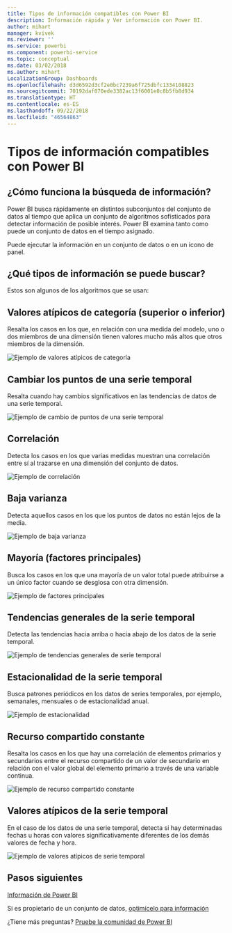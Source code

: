 ```yaml
---
title: Tipos de información compatibles con Power BI
description: Información rápida y Ver información con Power BI.
author: mihart
manager: kvivek
ms.reviewer: ''
ms.service: powerbi
ms.component: powerbi-service
ms.topic: conceptual
ms.date: 03/02/2018
ms.author: mihart
LocalizationGroup: Dashboards
ms.openlocfilehash: d3d6592d3cf2e0bc7239a6f725dbfc1334108823
ms.sourcegitcommit: 70192daf070ede3382ac13f6001e0c8b5fb8d934
ms.translationtype: HT
ms.contentlocale: es-ES
ms.lasthandoff: 09/22/2018
ms.locfileid: "46564863"
---
```

# <a name="types-of-insights-supported-by-power-bi"></a>Tipos de información compatibles con Power BI
## <a name="how-does-insights-work"></a>¿Cómo funciona la búsqueda de información?
Power BI busca rápidamente en distintos subconjuntos del conjunto de datos al tiempo que aplica un conjunto de algoritmos sofisticados para detectar información de posible interés. Power BI examina tanto como puede un conjunto de datos en el tiempo asignado.

Puede ejecutar la información en un conjunto de datos o en un icono de panel.   

## <a name="what-types-of-insights-can-we-find"></a>¿Qué tipos de información se puede buscar?
Estos son algunos de los algoritmos que se usan:

## <a name="category-outliers-topbottom"></a>Valores atípicos de categoría (superior o inferior)
Resalta los casos en los que, en relación con una medida del modelo, uno o dos miembros de una dimensión tienen valores mucho más altos que otros miembros de la dimensión.  

![Ejemplo de valores atípicos de categoría](./media/end-user-insight-types/pbi_auto_insight_types_category_outliers.png)

## <a name="change-points-in-a-time-series"></a>Cambiar los puntos de una serie temporal
Resalta cuando hay cambios significativos en las tendencias de datos de una serie temporal.

![Ejemplo de cambio de puntos de una serie temporal](./media/end-user-insight-types/pbi_auto_insight_types_changepoint.png)

## <a name="correlation"></a>Correlación
Detecta los casos en los que varias medidas muestran una correlación entre sí al trazarse en una dimensión del conjunto de datos.

![Ejemplo de correlación](./media/end-user-insight-types/pbi_auto_insight_types_correlation.png)

## <a name="low-variance"></a>Baja varianza
Detecta aquellos casos en los que los puntos de datos no están lejos de la media.

![Ejemplo de baja varianza](./media/end-user-insight-types/power-bi-low-variance.png)

## <a name="majority-major-factors"></a>Mayoría (factores principales)
Busca los casos en los que una mayoría de un valor total puede atribuirse a un único factor cuando se desglosa con otra dimensión.  

![Ejemplo de factores principales](./media/end-user-insight-types/pbi_auto_insight_types_majority.png)

## <a name="overall-trends-in-time-series"></a>Tendencias generales de la serie temporal
Detecta las tendencias hacia arriba o hacia abajo de los datos de la serie temporal.

![Ejemplo de tendencias generales de serie temporal](./media/end-user-insight-types/pbi_auto_insight_types_trend.png)

## <a name="seasonality-in-time-series"></a>Estacionalidad de la serie temporal
Busca patrones periódicos en los datos de series temporales, por ejemplo, semanales, mensuales o de estacionalidad anual.

![Ejemplo de estacionalidad](./media/end-user-insight-types/pbi_auto_insight_types_seasonality_new.png)

## <a name="steady-share"></a>Recurso compartido constante
Resalta los casos en los que hay una correlación de elementos primarios y secundarios entre el recurso compartido de un valor de secundario en relación con el valor global del elemento primario a través de una variable continua.

![Ejemplo de recurso compartido constante](./media/end-user-insight-types/pbi_auto_insight_types_steadyshare.png)

## <a name="time-series-outliers"></a>Valores atípicos de la serie temporal
En el caso de los datos de una serie temporal, detecta si hay determinadas fechas u horas con valores significativamente diferentes de los demás valores de fecha y hora.

![Ejemplo de valores atípicos de serie temporal](./media/end-user-insight-types/pbi_auto_insight_types_time_series_outliers.png)

## <a name="next-steps"></a>Pasos siguientes
[Información de Power BI](end-user-insights.md)

Si es propietario de un conjunto de datos, [optimícelo para información](../service-insights-optimize.md)

¿Tiene más preguntas? [Pruebe la comunidad de Power BI](http://community.powerbi.com/)

